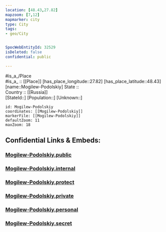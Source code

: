 ```yaml
---
location: [48.43,27.82] 
mapzoom: [7,12] 
mapmarker: city 
type: City
tags:
- geo/City


SpocWebEntityId: 32529
isDeleted: false
confidential: public

---
```

#is_a_/Place  
#is_a_ :: [[Place]] 
[has_place_longitude::27.82] 
[has_place_latitude::48.43] 
[name::Mogilew-Podolskiy] 
State ::  
Country :: [[Russia]]  
[StateId::] 
[Population::] 
[Unknown::] 


```leaflet
id: Mogilew-Podolskiy
coordinates: [[Mogilew-Podolskiy]] 
markerFile: [[Mogilew-Podolskiy]] 
defaultZoom: 11 
maxZoom: 18
```


## Confidential Links & Embeds: 

### [Mogilew-Podolskiy.public](/_public/\Earth\Continent\Europe\Europe~East\Ukraine\Regions~Ukraine\Vinnytsya\CityMogilew-Podolskiy.public.md) 

### [Mogilew-Podolskiy.internal](/_internal/\Earth\Continent\Europe\Europe~East\Ukraine\Regions~Ukraine\Vinnytsya\CityMogilew-Podolskiy.internal.md) 

### [Mogilew-Podolskiy.protect](/_protect/\Earth\Continent\Europe\Europe~East\Ukraine\Regions~Ukraine\Vinnytsya\CityMogilew-Podolskiy.protect.md) 

### [Mogilew-Podolskiy.private](/_private/\Earth\Continent\Europe\Europe~East\Ukraine\Regions~Ukraine\Vinnytsya\CityMogilew-Podolskiy.private.md) 

### [Mogilew-Podolskiy.personal](/_personal/\Earth\Continent\Europe\Europe~East\Ukraine\Regions~Ukraine\Vinnytsya\CityMogilew-Podolskiy.personal.md) 

### [Mogilew-Podolskiy.secret](/_secret/\Earth\Continent\Europe\Europe~East\Ukraine\Regions~Ukraine\Vinnytsya\CityMogilew-Podolskiy.secret.md)

